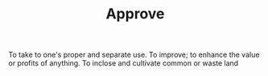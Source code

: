 ---
title: Approve
letter: A
permalink: "/definitions/bld-approve.html"
body: To take to one's proper and separate use. To improve; to enhance the value or
  profits of anything. To inclose and cultivate common or waste land
published_at: '2018-07-07'
source: Black's Law Dictionary 2nd Ed (1910)
layout: post
---